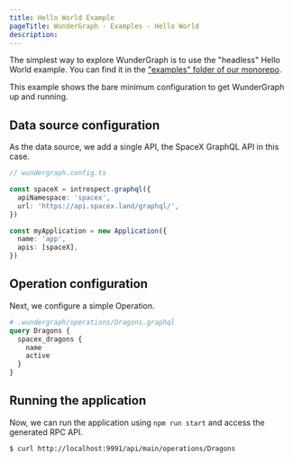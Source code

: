```yaml
---
title: Hello World Example
pageTitle: WunderGraph - Examples - Hello World
description:
---
```


The simplest way to explore WunderGraph is to use the "headless" Hello World example.
You can find it in the ["examples" folder of our monorepo](https://github.com/wundergraph/wundergraph/tree/main/examples/simple).

This example shows the bare minimum configuration to get WunderGraph up and running.

## Data source configuration

As the data source, we add a single API, the SpaceX GraphQL API in this case.

```typescript
// wundergraph.config.ts

const spaceX = introspect.graphql({
  apiNamespace: 'spacex',
  url: 'https://api.spacex.land/graphql/',
})

const myApplication = new Application({
  name: 'app',
  apis: [spaceX],
})
```

## Operation configuration

Next, we configure a simple Operation.

```graphql
# .wundergraph/operations/Dragons.graphql
query Dragons {
  spacex_dragons {
    name
    active
  }
}
```

## Running the application

Now, we can run the application using `npm run start` and access the generated RPC API.

```bash
$ curl http://localhost:9991/api/main/operations/Dragons
```

